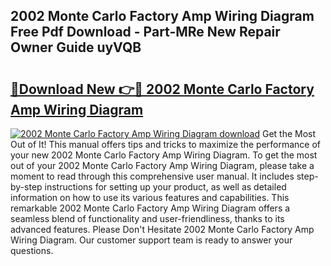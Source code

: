 ## 2002 Monte Carlo Factory Amp Wiring Diagram Free Pdf Download - Part-MRe New Repair Owner Guide uyVQB

# <h2><a href="http://dfo7st.blite.top/?on=2002+Monte+Carlo+Factory+Amp+Wiring+Diagram">🔗Download New 👉🔴 2002 Monte Carlo Factory Amp Wiring Diagram</a></h2>

[![2002 Monte Carlo Factory Amp Wiring Diagram download](https://i.imgur.com/lujVjoI.png)](http://dfo7st.blite.top/?on=2002+Monte+Carlo+Factory+Amp+Wiring+Diagram)
Get the Most Out of It! This manual offers tips and tricks to maximize the performance of your new 2002 Monte Carlo Factory Amp Wiring Diagram. To get the most out of your 2002 Monte Carlo Factory Amp Wiring Diagram, please take a moment to read through this comprehensive user manual. It includes step-by-step instructions for setting up your product, as well as detailed information on how to use its various features and capabilities. This remarkable 2002 Monte Carlo Factory Amp Wiring Diagram offers a seamless blend of functionality and user-friendliness, thanks to its advanced features. Please Don't Hesitate 2002 Monte Carlo Factory Amp Wiring Diagram. Our customer support team is ready to answer your questions.
